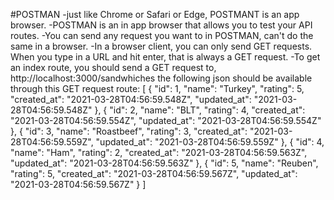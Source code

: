 #POSTMAN
-just like Chrome or Safari or Edge, POSTMANT is an app browser.
-POSTMAN is an in app browser that allows you to test your API routes.
-You can send any request you want to in POSTMAN, can't do the same in a browser.
-In a browser client, you can only send GET requests. When you type in a URL and hit enter, that is always a GET request.
-To get an index route, you should send a GET request to, http://localhost:3000/sandwhiches
the following json should be available through this GET request route:
[
{
"id": 1,
"name": "Turkey",
"rating": 5,
"created_at": "2021-03-28T04:56:59.548Z",
"updated_at": "2021-03-28T04:56:59.548Z"
},
{
"id": 2,
"name": "BLT",
"rating": 4,
"created_at": "2021-03-28T04:56:59.554Z",
"updated_at": "2021-03-28T04:56:59.554Z"
},
{
"id": 3,
"name": "Roastbeef",
"rating": 3,
"created_at": "2021-03-28T04:56:59.559Z",
"updated_at": "2021-03-28T04:56:59.559Z"
},
{
"id": 4,
"name": "Ham",
"rating": 2,
"created_at": "2021-03-28T04:56:59.563Z",
"updated_at": "2021-03-28T04:56:59.563Z"
},
{
"id": 5,
"name": "Reuben",
"rating": 5,
"created_at": "2021-03-28T04:56:59.567Z",
"updated_at": "2021-03-28T04:56:59.567Z"
}
]
